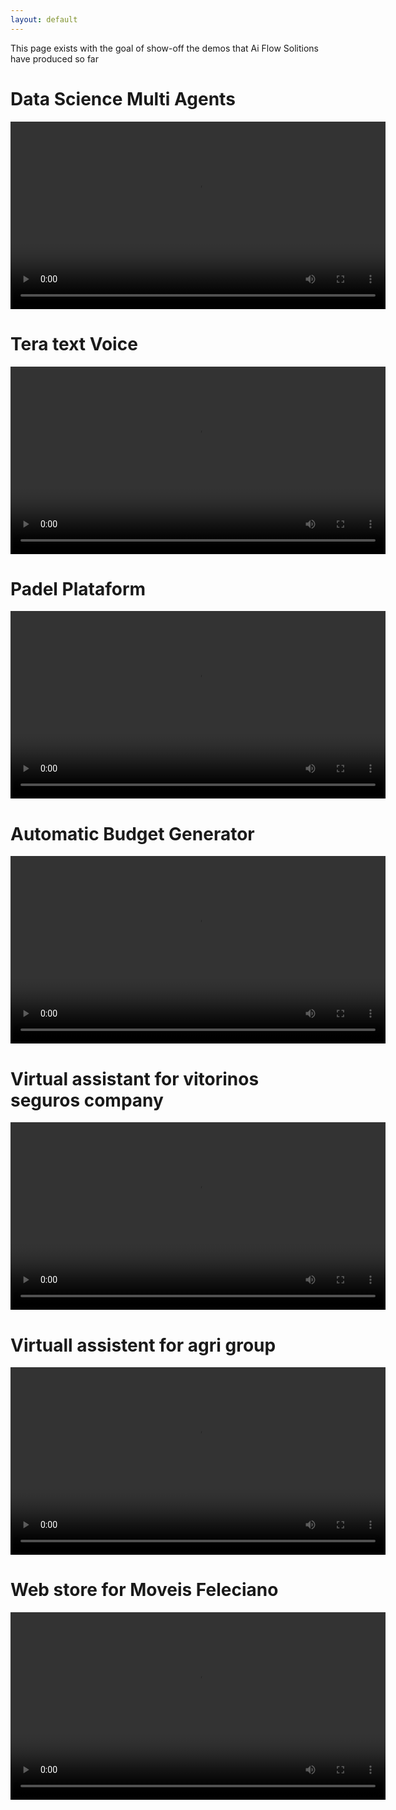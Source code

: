 ```yaml
---
layout: default
---
```


This page exists with the goal of show-off the demos that Ai Flow Solitions have produced so far

# Data Science Multi Agents

<video width="600" controls>
  <source src="videos\Multi-Agentes-Relatório-Análise-Dados.mp4" type="video/mp4">
  Your browser does not support the video tag.
</video>

# Tera text Voice

<video width="600" controls>
  <source src="videos\Tera-Texto-Voz.mp4" type="video/mp4">
  Your browser does not support the video tag.
</video>

# Padel Plataform

<video width="600" controls>
  <source src="videos\Plataforma-Padel.mp4" type="video/mp4">
  Your browser does not support the video tag.
</video>

# Automatic Budget Generator

<video width="600" controls>
  <source src="videos\Orçamento-Automático.mp4" type="video/mp4">
  Your browser does not support the video tag.
</video>

# Virtual assistant for vitorinos seguros company

<video width="600" controls>
  <source src="videos\Assistente-Vitorinos-Seguros.mp4" type="video/mp4">
  Your browser does not support the video tag.
</video>

# Virtuall assistent for agri group

<video width="600" controls>
  <source src="videos\Assistente-Agriloja.mp4" type="video/mp4">
  Your browser does not support the video tag.
</video>

# Web store for Moveis Feleciano

<video width="600" controls>
  <source src="videos\Web-Store-Moveis-Feliciano.mp4" type="video/mp4">
  Your browser does not support the video tag.
</video>
